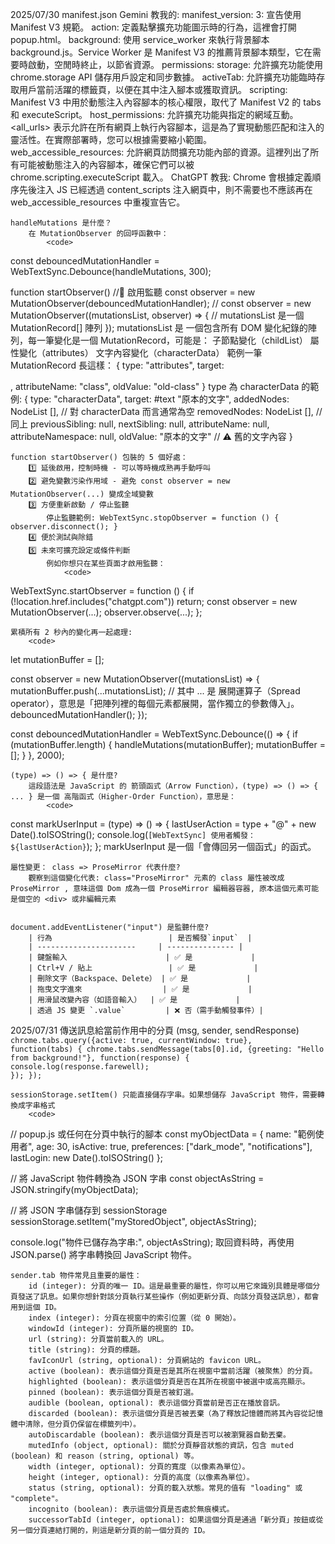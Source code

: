 2025/07/30
    manifest.json
        Gemini 教我的:
            manifest_version: 3: 宣告使用 Manifest V3 規範。
            action: 定義點擊擴充功能圖示時的行為，這裡會打開 popup.html。
            background: 使用 service_worker 來執行背景腳本 background.js。Service Worker 是 Manifest V3 的推薦背景腳本類型，它在需要時啟動，空閒時終止，以節省資源。
            permissions:
            storage: 允許擴充功能使用 chrome.storage API 儲存用戶設定和同步數據。
            activeTab: 允許擴充功能臨時存取用戶當前活躍的標籤頁，以便在其中注入腳本或獲取資訊。
            scripting: Manifest V3 中用於動態注入內容腳本的核心權限，取代了 Manifest V2 的 tabs 和 executeScript。
            host_permissions: 允許擴充功能與指定的網域互動。<all_urls> 表示允許在所有網頁上執行內容腳本，這是為了實現動態匹配和注入的靈活性。在實際部署時，您可以根據需要縮小範圍。
            web_accessible_resources: 允許網頁訪問擴充功能內部的資源。這裡列出了所有可能被動態注入的內容腳本，確保它們可以被 chrome.scripting.executeScript 載入。
		ChatGPT 教我:
			Chrome 會根據定義順序先後注入 JS
			已經透過 content_scripts 注入網頁中，則不需要也不應該再在 web_accessible_resources 中重複宣告它。
			

	handleMutations 是什麼？
		在 MutationObserver 的回呼函數中：
			<code>
const debouncedMutationHandler = WebTextSync.Debounce(handleMutations, 300);

function startObserver() //🚀 啟用監聽 
	const observer = new MutationObserver(debouncedMutationHandler);
	//
	const observer = new MutationObserver((mutationsList, observer) => {
	  // mutationsList 是一個 MutationRecord[] 陣列
	});
			</code>
		mutationsList 是 一個包含所有 DOM 變化紀錄的陣列，每一筆變化是一個 MutationRecord，可能是：
			子節點變化（childList）
			屬性變化（attributes）
			文字內容變化（characterData）
		範例一筆 MutationRecord 長這樣：
			{
			  type: "attributes",
			  target: <div>,
			  attributeName: "class",
			  oldValue: "old-class"
			}
		type 為 characterData 的範例:
			{
			  type: "characterData",
			  target: #text "原本的文字",
			  addedNodes: NodeList [],          // 對 characterData 而言通常為空
			  removedNodes: NodeList [],        // 同上
			  previousSibling: null,
			  nextSibling: null,
			  attributeName: null,
			  attributeNamespace: null,
			  oldValue: "原本的文字"             // ⚠️ 舊的文字內容
			}



	function startObserver() 包裝的 5 個好處：
		1️⃣ 延後啟用，控制時機 - 可以等時機成熟再手動呼叫
		2️⃣ 避免變數污染作用域 - 避免 const observer = new MutationObserver(...) 變成全域變數
		3️⃣ 方便重新啟動 / 停止監聽
			停止監聽範例: WebTextSync.stopObserver = function () { observer.disconnect(); }
		4️⃣ 便於測試與除錯
		5️⃣ 未來可擴充設定或條件判斷
			例如你想只在某些頁面才啟用監聽：
				<code>
WebTextSync.startObserver = function () {
  if (!location.href.includes("chatgpt.com")) return;
  const observer = new MutationObserver(...);
  observer.observe(...);
};
				</code>


	累積所有 2 秒內的變化再一起處理:
		<code>
let mutationBuffer = [];

const observer = new MutationObserver((mutationsList) => {
  mutationBuffer.push(...mutationsList); // 其中 ... 是 展開運算子（Spread operator），意思是「把陣列裡的每個元素都展開，當作獨立的參數傳入」。
  debouncedMutationHandler();
});

const debouncedMutationHandler = WebTextSync.Debounce(() => {
  if (mutationBuffer.length) {
    handleMutations(mutationBuffer);
    mutationBuffer = [];
  }
}, 2000);
		</code>


	(type) => () => { 是什麼?
		這段語法是 JavaScript 的 箭頭函式（Arrow Function），(type) => () => { ... } 是一個 高階函式（Higher-Order Function），意思是：
			<code>
const markUserInput = (type) => () => {
  lastUserAction = type + "@" + new Date().toISOString();
  console.log(`[WebTextSync] 使用者觸發：${lastUserAction}`);
};
			</code>
			markUserInput 是一個「會傳回另一個函式」的函式。


	屬性變更： class => ProseMirror 代表什麼?
		觀察到這個變化代表: class="ProseMirror" 元素的 class 屬性被改成 ProseMirror , 意味這個 Dom 成為一個 ProseMirror 編輯器容器, 原本這個元素可能是個空的 <div> 或非編輯元素


	document.addEventListener("input") 是監聽什麼?
		| 行為                          | 是否觸發`input`  |
		| ----------------------     | --------------- |
		| 鍵盤輸入                      | ✅ 是             |
		| Ctrl+V / 貼上                 | ✅ 是             |
		| 刪除文字（Backspace、Delete） | ✅ 是             |
		| 拖曳文字進來                  | ✅ 是             |
		| 用滑鼠改變內容（如語音輸入）  | ✅ 是             |
		| 透過 JS 變更 `.value`         | ❌ 否（需手動觸發事件）|


2025/07/31
	傳送訊息給當前作用中的分頁 (msg, sender, sendResponse)
		<code>
chrome.tabs.query({active: true, currentWindow: true}, function(tabs) {
  chrome.tabs.sendMessage(tabs[0].id, {greeting: "Hello from background!"}, function(response) {
    console.log(response.farewell);
  });
});
		</code>


	sessionStorage.setItem() 只能直接儲存字串。如果想儲存 JavaScript 物件，需要轉換成字串格式
		<code>
// popup.js 或任何在分頁中執行的腳本
const myObjectData = {
  name: "範例使用者",
  age: 30,
  isActive: true,
  preferences: ["dark_mode", "notifications"],
  lastLogin: new Date().toISOString()
};

// 將 JavaScript 物件轉換為 JSON 字串
const objectAsString = JSON.stringify(myObjectData);

// 將 JSON 字串儲存到 sessionStorage
sessionStorage.setItem("myStoredObject", objectAsString);

console.log("物件已儲存為字串:", objectAsString);
		</code>
		取回資料時，再使用 JSON.parse() 將字串轉換回 JavaScript 物件。


	sender.tab 物件常見且重要的屬性：
		id (integer): 分頁的唯一 ID。這是最重要的屬性，你可以用它來識別具體是哪個分頁發送了訊息。如果你想針對該分頁執行某些操作（例如更新分頁、向該分頁發送訊息），都會用到這個 ID。
		index (integer): 分頁在視窗中的索引位置（從 0 開始）。
		windowId (integer): 分頁所屬的視窗的 ID。
		url (string): 分頁當前載入的 URL。
		title (string): 分頁的標題。
		favIconUrl (string, optional): 分頁網站的 favicon URL。
		active (boolean): 表示這個分頁是否是其所在視窗中當前活躍（被聚焦）的分頁。
		highlighted (boolean): 表示這個分頁是否在其所在視窗中被選中或高亮顯示。
		pinned (boolean): 表示這個分頁是否被釘選。
		audible (boolean, optional): 表示這個分頁當前是否正在播放音訊。
		discarded (boolean): 表示這個分頁是否被丟棄（為了釋放記憶體而將其內容從記憶體中清除，但分頁仍保留在標籤列中）。
		autoDiscardable (boolean): 表示這個分頁是否可以被瀏覽器自動丟棄。
		mutedInfo (object, optional): 關於分頁靜音狀態的資訊，包含 muted (boolean) 和 reason (string, optional) 等。
		width (integer, optional): 分頁的寬度（以像素為單位）。
		height (integer, optional): 分頁的高度（以像素為單位）。
		status (string, optional): 分頁的載入狀態。常見的值有 "loading" 或 "complete"。
		incognito (boolean): 表示這個分頁是否處於無痕模式。
		successorTabId (integer, optional): 如果這個分頁是通過「新分頁」按鈕或從另一個分頁連結打開的，則這是新分頁的前一個分頁的 ID。
	
	
	